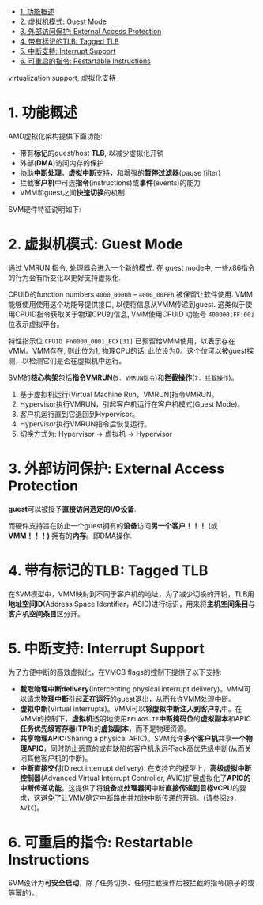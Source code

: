 
<!-- @import "[TOC]" {cmd="toc" depthFrom=1 depthTo=6 orderedList=false} -->

<!-- code_chunk_output -->

- [1. 功能概述](#1-功能概述)
- [2. 虚拟机模式: Guest Mode](#2-虚拟机模式-guest-mode)
- [3. 外部访问保护: External Access Protection](#3-外部访问保护-external-access-protection)
- [4. 带有标记的TLB: Tagged TLB](#4-带有标记的tlb-tagged-tlb)
- [5. 中断支持: Interrupt Support](#5-中断支持-interrupt-support)
- [6. 可重启的指令: Restartable Instructions](#6-可重启的指令-restartable-instructions)

<!-- /code_chunk_output -->

virtualization support, 虚拟化支持

# 1. 功能概述

AMD虚拟化架构提供下面功能:
* 带有**标记**的guest/host **TLB**, 以减少虚拟化开销
* 外部(**DMA**)访问内存的保护
* 协助**中断处理**，**虚拟中断**支持，和增强的**暂停过滤器**(pause filter)
* 拦截**客户机**中可选**指令**(instructions)或**事件**(events)的能力
* VMM和guest之间**快速切换**的机制

SVM硬件特征说明如下: 

# 2. 虚拟机模式: Guest Mode

通过 VMRUN 指令, 处理器会进入一个新的模式. 在 guest mode中, 一些x86指令的行为会有所变化以更好支持虚拟化.

CPUID的function numbers `4000_0000h` – `4000_00FFh` 被保留让软件使用. VMM能够使用使用这个功能号提供接口, 以便将信息从VMM传递到guest. 这类似于使用CPUID指令获取关于物理CPU的信息, VMM使用CPUID 功能号 `400000[FF:00]` 位表示虚拟平台。

特性指示位 `CPUID Fn0000_0001_ECX[31]` 已预留给VMM使用，以表示存在VMM。VMM存在, 则此位为1, 物理CPU的话, 此位设为0。这个位可以被guest探测，以检测它们是否在虚拟机中运行。

SVM的**核心构架**包括**指令VMRUN**(`5. VMRUN指令`)和**拦截操作**(`7. 拦截操作`)。

1. 基于虚拟机运行(Virtual Machine Run，VMRUN)指令VMRUN。
2. Hypervisor执行VMRUN，引起客户机运行在客户机模式(Guest Mode)。
3. 客户机运行直到它退回到Hypervisor。
4. Hypervisor执行VMRUN指令后恢复运行。
5. 切换方式为: Hypervisor -> 虚拟机 -> Hypervisor

# 3. 外部访问保护: External Access Protection

**guest**可以被授予**直接访问选定的I/O设备**.

而硬件支持旨在防止一个guest拥有的**设备**访问**另一个客户！！！** (或**VMM！！！)** 拥有的**内存**。即DMA操作.

# 4. 带有标记的TLB: Tagged TLB

在SVM模型中，VMM映射到不同于客户机的地址，为了减少切换的开销，TLB用**地址空间ID**(Address Space Identifier，ASID)进行标识，用来将**主机空间条目**与**客户机空间条目**区分开。

# 5. 中断支持: Interrupt Support

为了方便中断的高效虚拟化，在VMCB flags的控制下提供了以下支持:

* **截取物理中断delivery**(Intercepting physical interrupt delivery)。VMM可以请求**物理中断**引起**正在运行**的guest退出，从而允许VMM处理中断。
* **虚拟中断**(Virtual interrupts)。VMM可以**将虚拟中断注入到客户机**中。在VMM的控制下，**虚拟机**透明地使用`EFLAGS.IF`**中断掩码位**的**虚拟副本**和APIC**任务优先级寄存器**(**TPR**)的**虚拟副本**，而不是物理资源。
* **共享物理APIC**(Sharing a physical APIC)。SVM允许**多个客户机**共享**一个物理APIC**，同时防止恶意的或有缺陷的客户机永远不ack高优先级中断(从而关闭其他客户机的中断)。
* **中断直接交付**(Direct interrupt delivery). 在支持它的模型上，**高级虚拟中断控制器**(Advanced Virtual Interrupt Controller, AVIC)扩展虚拟化了**APIC的中断传递功能**。这提供了将**设备**或**处理器间**中断**直接传递到目标vCPU**的要求，这避免了让VMM确定中断路由并加快中断传递的开销。(请参阅`29. AVIC`)。

# 6. 可重启的指令: Restartable Instructions

SVM设计为**可安全启动**，除了任务切换、任何拦截操作后被拦截的指令(原子的或等幂的)。